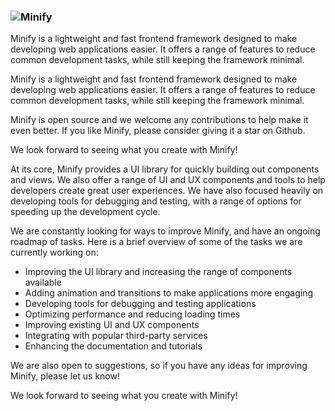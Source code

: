 

### ![Minify](https://user-images.githubusercontent.com/72974932/213565596-878c8e21-6cbb-4189-ad02-a6da00afc41d.gif)

Minify is a lightweight and fast frontend framework designed to make developing web applications easier. It offers a range of features to reduce common development tasks, while still keeping the framework minimal. 



Minify is a lightweight and fast frontend framework designed to make developing web applications easier. It offers a range of features to reduce common development tasks, while still keeping the framework minimal. 

Minify is open source and we welcome any contributions to help make it even better. If you like Minify, please consider giving it a star on Github. 

We look forward to seeing what you create with Minify! 

At its core, Minify provides a UI library for quickly building out components and views. We also offer a range of UI and UX components and tools to help developers create great user experiences. We have also focused heavily on developing tools for debugging and testing, with a range of options for speeding up the development cycle. 

We are constantly looking for ways to improve Minify, and have an ongoing roadmap of tasks. Here is a brief overview of some of the tasks we are currently working on: 

- Improving the UI library and increasing the range of components available 
- Adding animation and transitions to make applications more engaging 
- Developing tools for debugging and testing applications 
- Optimizing performance and reducing loading times 
- Improving existing UI and UX components 
- Integrating with popular third-party services 
- Enhancing the documentation and tutorials 

We are also open to suggestions, so if you have any ideas for improving Minify, please let us know! 

We look forward to seeing what you create with Minify!
